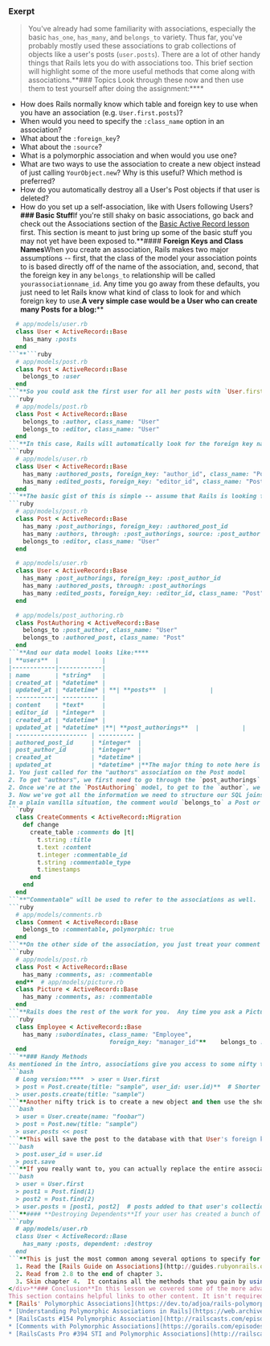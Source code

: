 ### Exerpt
>You've already had some familiarity with associations, especially the basic `has_one`, `has_many`, and `belongs_to` variety.  Thus far, you've probably mostly used these associations to grab collections of objects like a user's posts (`user.posts`).  There are a lot of other handy things that Rails lets you do with associations too.  This brief section will highlight some of the more useful methods that come along with associations.**###  Topics
Look through these now and then use them to test yourself after doing the assignment:****
* How does Rails normally know which table and foreign key to use when you have an association (e.g. `User.first.posts`)?
* When would you need to specify the `:class_name` option in an association?
* What about the `:foreign_key`?
* What about the `:source`?
* What is a polymorphic association and when would you use one?
* What are two ways to use the association to create a new object instead of just calling `YourObject.new`?  Why is this useful? Which method is preferred?
* How do you automatically destroy all a User's Post objects if that user is deleted?
* How do you set up a self-association, like with Users following Users?**### Basic Stuff**If you're still shaky on basic associations, go back and check out the Associations section of the [Basic Active Record lesson](https://www.theodinproject.com/courses/ruby-on-rails/lessons/active-record-basics-ruby-on-rails) first.  This section is meant to just bring up some of the basic stuff you may not yet have been exposed to.**#### **Foreign Keys and Class Names**When you create an association, Rails makes two major assumptions -- first, that the class of the model your association points to is based directly off of the name of the association, and, second, that the foreign key in any `belongs_to` relationship will be called `yourassociationname_id`.  Any time you go away from these defaults, you just need to let Rails know what kind of class to look for and which foreign key to use.**A very simple case would be a User who can create many Posts for a blog:****
```ruby
  # app/models/user.rb
  class User < ActiveRecord::Base
    has_many :posts
  end
```**```ruby
  # app/models/post.rb
  class Post < ActiveRecord::Base
    belongs_to :user
  end
```**So you could ask the first user for all her posts with `User.first.posts` or the first post for its author user with `Post.first.user`.  Rails knows to look for a foreign key called `user_id` in the Posts table.  If you ask for `Post.first.user`, Rails will look in the Users table for the User with the ID corresponding to the `user_id` column in the Posts table.  All is well in the world when your association names correspond directly to the names of your models and tables.**But what if you want to have two types of users that the post belongs to -- the "author" and the "editor"?  In this case, you'll need two separate foreign keys in your Posts table, presumably one called `author_id` and another called `editor_id`.  How do you tell Rails that each of these foreign keys actually point to a User (so it knows to look in the Users table for them)?  Just specify the class your association should point to using the aptly named `:class_name` option:****
```ruby
  # app/models/post.rb
  class Post < ActiveRecord::Base
    belongs_to :author, class_name: "User"
    belongs_to :editor, class_name: "User"
  end
```**In this case, Rails will automatically look for the foreign key named after the association, e.g. `author_id` or `editor_id`, in the Posts table.  **If you called the association something which didn't correspond exactly to what you'd named the foreign key in your table, you need to tell Rails that as well.  This should be obvious if you think of this relationship from the side of the User.  The User will have some posts for which she is an author and others for which she is an editor.  You'll need to rename the association on the User's side as well to keep things crystal clear, for instance splitting up `authored_posts` from `edited_posts`.  **But now Rails doesn't have the foggiest idea where to look and what to look for.  By default, if you ask for `User.first.authored_posts` it will go looking in the `authored_posts` table for a foreign key called `user_id` (neither of which exist).  To get it pointing at the right table, we again need to specify the `:class_name` and to get it using the correct foreign key, we need to specify the right `:foreign_key`.  For instance:****
```ruby
  # app/models/user.rb
  class User < ActiveRecord::Base
    has_many :authored_posts, foreign_key: "author_id", class_name: "Post"
    has_many :edited_posts, foreign_key: "editor_id", class_name: "Post"
  end
```**The basic gist of this is simple -- assume that Rails is looking for the foreign key named after the association in the table also named after the association.  If any of these are incorrect because of a creatively named association or foreign key, you'll need to specify.  This is quite common to make your associations more legible.**#### **Source**Now that it's clear you need to let Rails know when you've creatively named your associations or foreign keys, I should point out that there's one additional step required if you're using a creatively named `has_many :through` association.  Recall that has-many-through associations are where you create a "through table" to act as a go-between for two models that have a many-to-many relationship.  **For example, perhaps we change the example above so a Post actually can have multiple Authors (but still only one editor).  We'll need to create a new table, which we'll call `post_authorings`.  `post_authorings` joins these two models together and contains columns for `authored_post_id` and `post_author_id`.  You can probably see where this is going -- we've named our foreign keys something more descriptive and helpful than just simply `post_id` and `user_id` but it will require us to inform Rails of the change.  Our models look like:****
```ruby
  # app/models/post.rb
  class Post < ActiveRecord::Base
    has_many :post_authorings, foreign_key: :authored_post_id
    has_many :authors, through: :post_authorings, source: :post_author
    belongs_to :editor, class_name: "User"
  end
```
```ruby
  # app/models/user.rb
  class User < ActiveRecord::Base
    has_many :post_authorings, foreign_key: :post_author_id
    has_many :authored_posts, through: :post_authorings
    has_many :edited_posts, foreign_key: :editor_id, class_name: "Post"
  end
```
```ruby
  # app/models/post_authoring.rb
  class PostAuthoring < ActiveRecord::Base
    belongs_to :post_author, class_name: "User"
    belongs_to :authored_post, class_name: "Post"
  end
```**And our data model looks like:****
| **users**  |            |
|------------|------------|
| name       | *string*   |
| created_at | *datetime* |
| updated_at | *datetime* | **| **posts**  |            |
| -----------| ---------- |
| content    | *text*     |
| editor_id  | *integer*  |
| created_at | *datetime* |
| updated_at | *datetime* |**| **post_authorings**  |            |
| -------------------- | ---------- |
| authored_post_id     | *integer*  |
| post_author_id       | *integer*  |
| created_at           | *datetime* |
| updated_at           | *datetime* |**The major thing to note here is that with has-many-through associations, Rails uses *the name of the association in the through table* to determine which foreign key and table name to reach out to.  If it's named anything irregular, you'll use the `:source` option to specify which association actually points where we'd like to go.  You can think of `:source` as being just like `:class_name` but for the associations in the "through table".  **It may be helpful to illustrate what Rails is doing.  In the example above, if you ask for `Post.first.authors`, Rails sort of "thinks" like this:****
1. You just called for the "authors" association on the Post model
2. To get "authors", we first need to go through the `post_authorings` association to get there.
2. Once we're at the `PostAuthoring` model, to get to the `author`, we'll need to use the `:belongs_to` association and it'll be called `post_author`. We know this because we used the `:source` option.  If we hadn't used the `:source` option in the original has-many-through association, we would have been looking for `belongs_to :author` instead.
3. Now we've got all the information we need to structure our SQL joins and grab the list of authors for the post.**It sounds a bit wonky but it's just the same logic as before -- if Rails can't tell based on its assumptions which associations or class names or foreign keys you're supposed to use, you need to specify them yourself using `:source` or `:foreign_key` or `:class_name`.  It takes some practice but you'll get it.  Usually you know something's up if you get error messages of the flavor `ActiveRecord::StatementInvalid: SQLite3::SQLException: no such column`.  **Once you do get things figured out, it can still be helpful to look in your Rails server output to see which joins are being done to build the SQL query.  That's a great window into what your associations are doing behind the scenes (because in the end, it's all about figuring out the correct SQL query to run).**### Polymorphic Associations**We'll cover polymorphism here but, if your head is really spinning from the other concepts, feel free to just skim it.  Consider this an "additional topic" instead of a core topic like foreign keys, class names and source.**Polymorphic associations can be a bit of a head scratcher at first and aren't terribly common, but are well suited for their use case. They use a big word to describe a pretty straightforward concept -- what if you have a single model that can belong to a bunch of different types of models?  For example, let's say you're building a service like Facebook where users can comment on any of the different types of things posted by other users (like text, pictures, images).  How do you make it okay to comment on all these different types of objects using just a single Comment model?**
In a plain vanilla situation, the comment would `belongs_to` a Post or a Picture or a Video (or whatever you're commenting on).  You would have a foreign key called something like `post_id` in your Comments table.  Now if we want to be able to comment on multiple types of things, we need to figure out a different way of dealing with the foreign key because a single foreign key could be referencing a post, an image, a video etc and we don't know which one... it's ambiguous.  You could just make a different column for each one, e.g. `post_id`, `image_id`, `video_id`, but that is terribly inelegant and hardcoded (imagine if there were 100 different types of posts we want to be able to comment on!).  We need to stick with a single foreign key column.  **We solve this by storing not just the foreign key **id**, but also a reference to which **type** of model it corresponds to.  That way, whenever you want to retrieve a comment, by specifying which type of thing it belongs to it is no longer ambiguous what you're asking for.  Note that Rails does this for you in the background as long as it knows you're working with a polymorphic association.**We have to call our foreign key something a bit different from the normal case since it's ambiguous which model it's referencing and you can't just use `post_id` or `picture_id`.  A convention is to come up with an abstract term for what type of action you're doing and use that to name the association.  So in this case we're commenting on things and can thus call the foreign key `"commentable"`.  You'll see the `*able` convention used a fair bit. So the migration for that model might look like:****
```ruby
  class CreateComments < ActiveRecord::Migration
    def change
      create_table :comments do |t|
        t.string :title
        t.text :content
        t.integer :commentable_id
        t.string :commentable_type
        t.timestamps
      end
    end
  end
```**"Commentable" will be used to refer to the associations as well.  You'll need to tell your Comment model that it is actually polymorphic so Rails knows to also check for a `commentable_type` column when using it.  This is done simply:****
```ruby
  # app/models/comments.rb
  class Comment < ActiveRecord::Base
    belongs_to :commentable, polymorphic: true
  end
```**On the other side of the association, you just treat your comment like any other association (which happens to have a nonstandard name).  You just need to specify the association on every model that `has_many` of it.  The only wrinkle is that, because it's using the "commentable" name, you need to specify it in an alias just like you would if any other association had a nonstandard name:****
```ruby
  # app/models/post.rb
  class Post < ActiveRecord::Base
    has_many :comments, as: :commentable
  end**  # app/models/picture.rb
  class Picture < ActiveRecord::Base
    has_many :comments, as: :commentable
  end
```**Rails does the rest of the work for you.  Any time you ask a Picture for all its comments (`Picture.first.comments`), Rails will return just the comments that belong to that picture without you having to worry about anything else.  **### Self Joins**Often times you have relationships between the same type of model, for instance users who can follow other users.  In this case, you need to specify both associations in your User model but name them differently.  You will need to specify in your `has_many` association what the name of the `foreign_key` will be:****
```ruby
  class Employee < ActiveRecord::Base
    has_many :subordinates, class_name: "Employee",
                            foreign_key: "manager_id"**    belongs_to :manager, class_name: "Employee"
  end
```**### Handy Methods
As mentioned in the intro, associations give you access to some nifty tricks that you might not think of.**#### **Creating Association Objects**There's a couple of shortcuts for creating new association objects.  The first is to call `#new` or `#create` on the association to automatically populate the foreign key.  For instance, if a User `has_many` Posts and Post `belongs_to` a User:****
```bash
  # Long version:****  > user = User.first
  > post = Post.create(title: "sample", user_id: user.id)**  # Shorter version:****  > user = User.first
  > user.posts.create(title: "sample")
```**Another nifty trick is to create a new object and then use the shovel operator to add it to the association.  This is just one of the ways that **associations sometimes act like arrays**:****
```bash
  > user = User.create(name: "foobar")
  > post = Post.new(title: "sample")
  > user.posts << post
```**This will save the post to the database with that User's foreign key.  It's roughly equivalent to calling:****
```bash
  > post.user_id = user.id
  > post.save
```**If you really want to, you can actually replace the entire association with a new collection by setting it equal to the new collection:****
```bash
  > user = User.first
  > post1 = Post.find(1)
  > post2 = Post.find(2)
  > user.posts = [post1, post2]  # posts added to that user's collection
```**#### **Destroying Dependents**If your user has created a bunch of posts and then decides to delete her account, how do you delete all the associated posts?  Specify the `dependent: :destroy` option when first declaring the association:****
```ruby
  # app/models/user.rb
  class User < ActiveRecord::Base
    has_many :posts, dependent: :destroy
  end
```**This is just the most common among several options to specify for `:dependent`.  It will run the `destroy` method on all objects that belong to that user when the user is destroyed.**---**# Challenge:**<div class="lesson-content__panel" markdown="1">
  1. Read the [Rails Guide on Associations](http://guides.rubyonrails.org/association_basics.html).  Start by skimming sections 1 to 2.7 (which you should have already done).
  2. Read from 2.8 to the end of chapter 3.
  3. Skim chapter 4.  It contains all the methods that you gain by using various associations.  You certainly don't need to memorize the whole list, but poke through it.  You'll end up using most of them.
</div>**### Conclusion**In this lesson we covered some of the more advanced associations material.  Associations are all over the place in Rails and incredibly useful because of all the new methods they give you access to.  As long as you pause and think about what Rails is assuming when you set them up,  modify them to your liking without too much trouble.  Practice makes perfect, though, so keep building projects with associations in them and it'll eventually stick.**### Additional Resources
This section contains helpful links to other content. It isn't required, so consider it supplemental.*** [Brush up Your Knowledge of Rails Associations](https://www.sitepoint.com/brush-up-your-knowledge-of-rails-associations/)
* [Rails' Polymorphic Associations](https://dev.to/adjoa/rails-polymorphic-associations-511n)
* [Understanding Polymorphic Associations in Rails](https://web.archive.org/web/20210507031450/https://launchschool.com/blog/understanding-polymorphic-associations-in-rails)
* [RailsCasts #154 Polymorphic Association](http://railscasts.com/episodes/154-polymorphic-association-revised)
* [Comments with Polymorphic Associations](https://gorails.com/episodes/comments-with-polymorphic-associations)
* [RailsCasts Pro #394 STI and Polymorphic Associations](http://railscasts.com/episodes/394-sti-and-polymorphic-associations)
